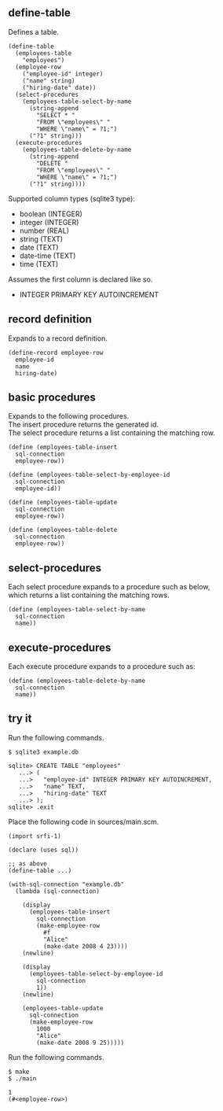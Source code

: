 define-table
------------
Defines a table.

    (define-table
      (employees-table
        "employees")
      (employee-row
        ("employee-id" integer)
        ("name" string)
        ("hiring-date" date))
      (select-procedures
        (employees-table-select-by-name
          (string-append
            "SELECT * "
            "FROM \"employees\" "
            "WHERE \"name\" = ?1;")
          ("?1" string)))
      (execute-procedures
        (employees-table-delete-by-name
          (string-append
            "DELETE "
            "FROM \"employees\" "
            "WHERE \"name\" = ?1;")
          ("?1" string))))

Supported column types (sqlite3 type):

- boolean (INTEGER)
- integer (INTEGER)
- number (REAL)
- string (TEXT)
- date (TEXT)
- date-time (TEXT)
- time (TEXT)

Assumes the first column is declared like so.

- INTEGER PRIMARY KEY AUTOINCREMENT

record definition
-----------------
Expands to a record definition.

    (define-record employee-row
      employee-id
      name
      hiring-date)

basic procedures
----------------
Expands to the following procedures.  
The insert procedure returns the generated id.  
The select procedure returns a list containing the matching row.

    (define (employees-table-insert
      sql-connection
      employee-row))

    (define (employees-table-select-by-employee-id
      sql-connection
      employee-id))

    (define (employees-table-update
      sql-connection
      employee-row))

    (define (employees-table-delete
      sql-connection
      employee-row))

select-procedures
-----------------
Each select procedure expands to a procedure such as below,  
which returns a list containing the matching rows.

    (define (employees-table-select-by-name
      sql-connection
      name))

execute-procedures
------------------
Each execute procedure expands to a procedure such as:

    (define (employees-table-delete-by-name
      sql-connection
      name))

try it
------
Run the following commands.

    $ sqlite3 example.db

    sqlite> CREATE TABLE "employees"
       ...> (
       ...>   "employee-id" INTEGER PRIMARY KEY AUTOINCREMENT,
       ...>   "name" TEXT,
       ...>   "hiring-date" TEXT
       ...> );
    sqlite> .exit

Place the following code in sources/main.scm.

    (import srfi-1)

    (declare (uses sql))

    ;; as above
    (define-table ...)

    (with-sql-connection "example.db"
      (lambda (sql-connection)

        (display
          (employees-table-insert
            sql-connection
            (make-employee-row
              #f
              "Alice"
              (make-date 2008 4 23))))
        (newline)

        (display
          (employees-table-select-by-employee-id
            sql-connection
            1))
        (newline)

        (employees-table-update
          sql-connection
          (make-employee-row
            1000
            "Alice"
            (make-date 2008 9 25)))))

Run the following commands.

    $ make
    $ ./main

    1
    (#<employee-row>)
